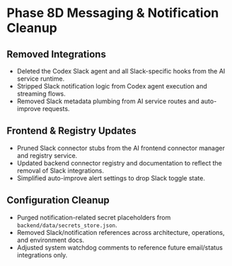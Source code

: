 # Phase 8D Messaging & Notification Cleanup

## Removed Integrations
- Deleted the Codex Slack agent and all Slack-specific hooks from the AI service runtime.
- Stripped Slack notification logic from Codex agent execution and streaming flows.
- Removed Slack metadata plumbing from AI service routes and auto-improve requests.

## Frontend & Registry Updates
- Pruned Slack connector stubs from the AI frontend connector manager and registry service.
- Updated backend connector registry and documentation to reflect the removal of Slack integrations.
- Simplified auto-improve alert settings to drop Slack toggle state.

## Configuration Cleanup
- Purged notification-related secret placeholders from `backend/data/secrets_store.json`.
- Removed Slack/notification references across architecture, operations, and environment docs.
- Adjusted system watchdog comments to reference future email/status integrations only.
